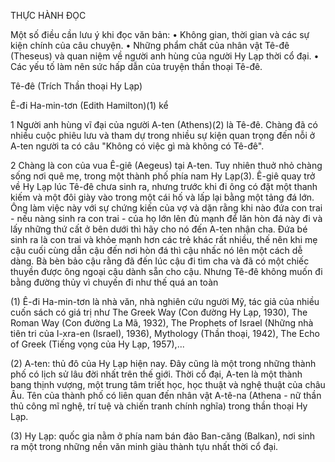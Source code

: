 THỰC HÀNH ĐỌC

Một số điều cần lưu ý khi đọc văn bản:
• Không gian, thời gian và các sự kiện chính của câu chuyện.
• Những phẩm chất của nhân vật Tê-đê (Theseus) và quan niệm về người anh hùng của người Hy Lạp thời cổ đại.
• Các yếu tố làm nên sức hấp dẫn của truyện thần thoại Tê-đê.

Tê-đê
(Trích Thần thoại Hy Lạp)

Ê-đi Ha-min-tơn (Edith Hamilton)(1) kể

1 Người anh hùng vĩ đại của người A-ten (Athens)(2) là Tê-đê. Chàng đã có nhiều cuộc phiêu lưu và tham dự trong nhiều sự kiện quan trọng đến nỗi ở A-ten người ta có câu "Không có việc gì mà không có Tê-đê".

2 Chàng là con của vua Ê-giê (Aegeus) tại A-ten. Tuy nhiên thuở nhỏ chàng sống nơi quê mẹ, trong một thành phố phía nam Hy Lạp(3). Ê-giê quay trở về Hy Lạp lúc Tê-đê chưa sinh ra, nhưng trước khi đi ông có đặt một thanh kiếm và một đôi giày vào trong một cái hố và lấp lại bằng một tảng đá lớn. Ông làm việc này với sự chứng kiến của vợ và dặn rằng khi nào đứa con trai - nếu nàng sinh ra con trai - của họ lớn lên đủ mạnh để lăn hòn đá này đi và lấy những thứ cất ở bên dưới thì hãy cho nó đến A-ten nhận cha. Đứa bé sinh ra là con trai và khỏe mạnh hơn các trẻ khác rất nhiều, thế nên khi mẹ cậu cuối cùng dẫn cậu đến nơi hòn đá thì cậu nhấc nó lên một cách dễ dàng. Bà bèn bảo cậu rằng đã đến lúc cậu đi tìm cha và đã có một chiếc thuyền được ông ngoại cậu dành sẵn cho cậu. Nhưng Tê-đê không muốn đi bằng đường thủy vì chuyến đi như thế quá an toàn

(1) Ê-đi Ha-min-tơn là nhà văn, nhà nghiên cứu người Mỹ, tác giả của nhiều cuốn sách có giá trị như The Greek Way (Con đường Hy Lạp, 1930), The Roman Way (Con đường La Mã, 1932), The Prophets of Israel (Những nhà tiên tri của I-xra-en (Israel), 1936), Mythology (Thần thoại, 1942), The Echo of Greek (Tiếng vọng của Hy Lạp, 1957),...

(2) A-ten: thủ đô của Hy Lạp hiện nay. Đây cũng là một trong những thành phố có lịch sử lâu đời nhất trên thế giới. Thời cổ đại, A-ten là một thành bang thịnh vượng, một trung tâm triết học, học thuật và nghệ thuật của châu Âu. Tên của thành phố có liên quan đến nhân vật A-tê-na (Athena - nữ thần thủ công mĩ nghệ, trí tuệ và chiến tranh chính nghĩa) trong thần thoại Hy Lạp.

(3) Hy Lạp: quốc gia nằm ở phía nam bán đảo Ban-căng (Balkan), nơi sinh ra một trong những nền văn minh giàu thành tựu nhất thời cổ đại.